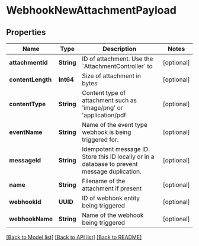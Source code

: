 # WebhookNewAttachmentPayload

## Properties
Name | Type | Description | Notes
------------ | ------------- | ------------- | -------------
**attachmentId** | **String** | ID of attachment. Use the &#x60;AttachmentController&#x60; to | [optional] 
**contentLength** | **Int64** | Size of attachment in bytes | [optional] 
**contentType** | **String** | Content type of attachment such as &#39;image/png&#39; or &#39;application/pdf | [optional] 
**eventName** | **String** | Name of the event type webhook is being triggered for. | [optional] 
**messageId** | **String** | Idempotent message ID. Store this ID locally or in a database to prevent message duplication. | [optional] 
**name** | **String** | Filename of the attachment if present | [optional] 
**webhookId** | **UUID** | ID of webhook entity being triggered | [optional] 
**webhookName** | **String** | Name of the webhook being triggered | [optional] 

[[Back to Model list]](../README#documentation-for-models) [[Back to API list]](../README#documentation-for-api-endpoints) [[Back to README]](../README)


